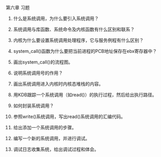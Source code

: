 
第六章 习题

1.  什么是系统调用，为什么要引入系统调用？

2.  系统调用与库函数、系统命令及内核函数有什么区别和联系？

3.  内核为什么要设置系统调用处理程序，它与服务例程有什么区别？

4.  system_call()函数为什么要把当前进程的PCB地址保存在ebx寄存器中？

5.  画出system_call()的流程图。

6.  说明系统调用号的作用？

7.  画出系统调用进入内核时内核态堆栈的内容。

8.  用KDB跟踪一个系统调用（如read()）的执行过程，然后给出执行路径。

9.  如何封装系统调用？

10. 参照write()系统调用，写出read()系统调用的汇编代码。

11. 给出添加一个系统调用的步骤。

12. 编写一个新的系统调用，并进行调试。

13. 调试日志收集系统，给出调试过程和体会。
